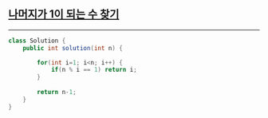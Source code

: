## [나머지가 1이 되는 수 찾기](https://programmers.co.kr/learn/courses/30/lessons/87389)
***
```java
class Solution {
    public int solution(int n) {

        for(int i=1; i<n; i++) {
            if(n % i == 1) return i;
        }
        
        return n-1;
    }
}
```